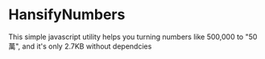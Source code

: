 # HansifyNumbers 

This simple javascript utility helps you turning numbers like 500,000 to "50萬", and it's only 2.7KB without dependcies 



